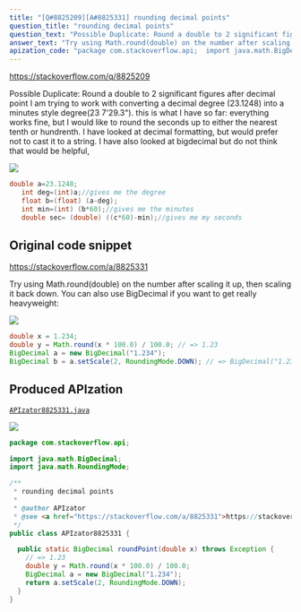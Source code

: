 ```yaml
---
title: "[Q#8825209][A#8825331] rounding decimal points"
question_title: "rounding decimal points"
question_text: "Possible Duplicate: Round a double to 2 significant figures after decimal point I am trying to work with converting a decimal degree (23.1248) into a minutes style degree(23 7'29.3\"). this is what I have so far: everything works fine, but I would like to round the seconds up to either the nearest tenth or hundrenth.  I have looked at decimal formatting, but would prefer not to cast it to a string.  I have also looked at bigdecimal but do not think that would be helpful,"
answer_text: "Try using Math.round(double) on the number after scaling it up, then scaling it back down. You can also use BigDecimal if you want to get really heavyweight:"
apization_code: "package com.stackoverflow.api;  import java.math.BigDecimal; import java.math.RoundingMode;  /**  * rounding decimal points  *  * @author APIzator  * @see <a href=\"https://stackoverflow.com/a/8825331\">https://stackoverflow.com/a/8825331</a>  */ public class APIzator8825331 {    public static BigDecimal roundPoint(double x) throws Exception {     // => 1.23     double y = Math.round(x * 100.0) / 100.0;     BigDecimal a = new BigDecimal(\"1.234\");     return a.setScale(2, RoundingMode.DOWN);   } }"
---
```


https://stackoverflow.com/q/8825209

Possible Duplicate:
Round a double to 2 significant figures after decimal point
I am trying to work with converting a decimal degree (23.1248) into a minutes style degree(23 7&#x27;29.3&quot;).
this is what I have so far:
everything works fine, but I would like to round the seconds up to either the nearest tenth or hundrenth.  I have looked at decimal formatting, but would prefer not to cast it to a string.  I have also looked at bigdecimal but do not think that would be helpful,


<div class="code-logo"><img src="/stackoverflow.png" /></div>

```java
double a=23.1248;
   int deg=(int)a;//gives me the degree
   float b=(float) (a-deg);
   int min=(int) (b*60);//gives me the minutes
   double sec= (double) ((c*60)-min);//gives me my seconds
```


## Original code snippet

https://stackoverflow.com/a/8825331

Try using Math.round(double) on the number after scaling it up, then scaling it back down.
You can also use BigDecimal if you want to get really heavyweight:

<div class="code-logo"><img src="/stackoverflow.png" /></div>

```java
double x = 1.234;
double y = Math.round(x * 100.0) / 100.0; // => 1.23
BigDecimal a = new BigDecimal("1.234");
BigDecimal b = a.setScale(2, RoundingMode.DOWN); // => BigDecimal("1.23")
```

## Produced APIzation

[`APIzator8825331.java`](https://github.com/pasqualesalza/apization-temp/raw/main/data/search/APIzator8825331.java)

<div class="code-logo"><img src="/apizator.png" /></div>

```java
package com.stackoverflow.api;

import java.math.BigDecimal;
import java.math.RoundingMode;

/**
 * rounding decimal points
 *
 * @author APIzator
 * @see <a href="https://stackoverflow.com/a/8825331">https://stackoverflow.com/a/8825331</a>
 */
public class APIzator8825331 {

  public static BigDecimal roundPoint(double x) throws Exception {
    // => 1.23
    double y = Math.round(x * 100.0) / 100.0;
    BigDecimal a = new BigDecimal("1.234");
    return a.setScale(2, RoundingMode.DOWN);
  }
}

```
